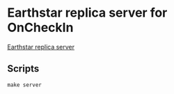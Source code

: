 # Earthstar replica server for OnCheckIn

[Earthstar replica server](https://github.com/earthstar-project/replica-server)

## Scripts

```
make server
```
